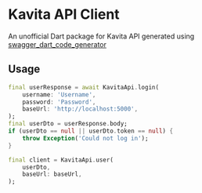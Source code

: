 <!-- 
This README describes the package. If you publish this package to pub.dev,
this README's contents appear on the landing page for your package.

For information about how to write a good package README, see the guide for
[writing package pages](https://dart.dev/guides/libraries/writing-package-pages). 

For general information about developing packages, see the Dart guide for
[creating packages](https://dart.dev/guides/libraries/create-library-packages)
and the Flutter guide for
[developing packages and plugins](https://flutter.dev/developing-packages). 
-->

# Kavita API Client

An unofficial Dart package for Kavita API generated using [swagger_dart_code_generator](https://pub.dev/packages/swagger_dart_code_generator)

## Usage

```dart
final userResponse = await KavitaApi.login(
    username: 'Username',
    password: 'Password',
    baseUrl: 'http://localhost:5000',
);
final userDto = userResponse.body;
if (userDto == null || userDto.token == null) {
    throw Exception('Could not log in');
}

final client = KavitaApi.user(
    userDto,
    baseUrl: baseUrl,
);
```
